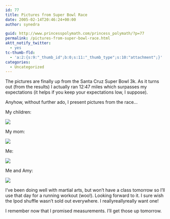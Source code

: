```yaml
---
id: 77
title: Pictures from Super Bowl Race
date: 2005-02-14T20:46:24+00:00
author: synedra

guid: http://www.princesspolymath.com/princess_polymath/?p=77
permalink: /pictures-from-super-bowl-race.html
aktt_notify_twitter:
  - yes
tc-thumb-fld:
  - 'a:2:{s:9:"_thumb_id";b:0;s:11:"_thumb_type";s:10:"attachment";}'
categories:
  - Uncategorized
---
```

The pictures are finally up from the Santa Cruz Super Bowl 3k. As it turns out (from the results) I actually ran 12:47 miles which surpasses my expectations (it helps if you keep your expectations low, I suppose).
  
Anyhow, without further ado, I present pictures from the race&#8230;
  
My children:
  
![](http://fitness.domestigirl.com/images/kids.jpg)
  
My mom:
  
![](http://fitness.domestigirl.com/images/mom.jpg)
  
Me:
  
![](http://fitness.domestigirl.com/images/me.jpg)
  
Me and Amy:
  
![](http://fitness.domestigirl.com/images/race3.jpg)
  
I&#8217;ve been doing well with martial arts, but won&#8217;t have a class tomorrow so I&#8217;ll use that day for a running workout (woo!). Looking forward to it. I sure wish the Ipod shuffle wasn&#8217;t sold out everywhere. I reallyreallyreally want one!
  
I remember now that I promised measurements. I&#8217;ll get those up tomorrow.